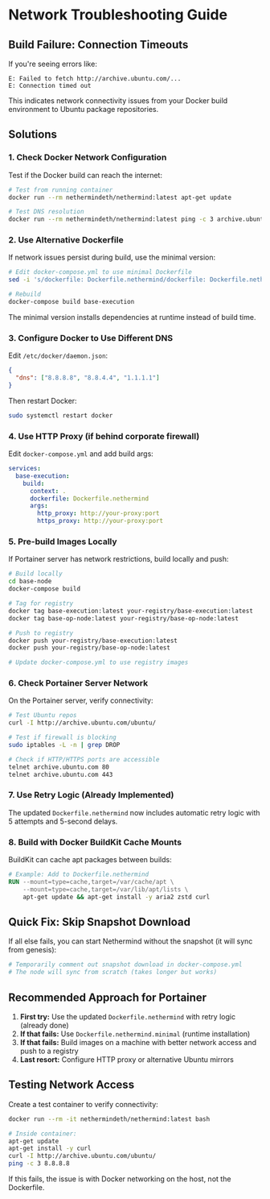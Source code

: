 # Network Troubleshooting Guide

## Build Failure: Connection Timeouts

If you're seeing errors like:
```
E: Failed to fetch http://archive.ubuntu.com/...
E: Connection timed out
```

This indicates network connectivity issues from your Docker build environment to Ubuntu package repositories.

## Solutions

### 1. Check Docker Network Configuration

Test if the Docker build can reach the internet:

```bash
# Test from running container
docker run --rm nethermindeth/nethermind:latest apt-get update

# Test DNS resolution
docker run --rm nethermindeth/nethermind:latest ping -c 3 archive.ubuntu.com
```

### 2. Use Alternative Dockerfile

If network issues persist during build, use the minimal version:

```bash
# Edit docker-compose.yml to use minimal Dockerfile
sed -i 's/dockerfile: Dockerfile.nethermind/dockerfile: Dockerfile.nethermind.minimal/' docker-compose.yml

# Rebuild
docker-compose build base-execution
```

The minimal version installs dependencies at runtime instead of build time.

### 3. Configure Docker to Use Different DNS

Edit `/etc/docker/daemon.json`:

```json
{
  "dns": ["8.8.8.8", "8.8.4.4", "1.1.1.1"]
}
```

Then restart Docker:
```bash
sudo systemctl restart docker
```

### 4. Use HTTP Proxy (if behind corporate firewall)

Edit `docker-compose.yml` and add build args:

```yaml
services:
  base-execution:
    build:
      context: .
      dockerfile: Dockerfile.nethermind
      args:
        http_proxy: http://your-proxy:port
        https_proxy: http://your-proxy:port
```

### 5. Pre-build Images Locally

If Portainer server has network restrictions, build locally and push:

```bash
# Build locally
cd base-node
docker-compose build

# Tag for registry
docker tag base-execution:latest your-registry/base-execution:latest
docker tag base-op-node:latest your-registry/base-op-node:latest

# Push to registry
docker push your-registry/base-execution:latest
docker push your-registry/base-op-node:latest

# Update docker-compose.yml to use registry images
```

### 6. Check Portainer Server Network

On the Portainer server, verify connectivity:

```bash
# Test Ubuntu repos
curl -I http://archive.ubuntu.com/ubuntu/

# Test if firewall is blocking
sudo iptables -L -n | grep DROP

# Check if HTTP/HTTPS ports are accessible
telnet archive.ubuntu.com 80
telnet archive.ubuntu.com 443
```

### 7. Use Retry Logic (Already Implemented)

The updated `Dockerfile.nethermind` now includes automatic retry logic with 5 attempts and 5-second delays.

### 8. Build with Docker BuildKit Cache Mounts

BuildKit can cache apt packages between builds:

```dockerfile
# Example: Add to Dockerfile.nethermind
RUN --mount=type=cache,target=/var/cache/apt \
    --mount=type=cache,target=/var/lib/apt/lists \
    apt-get update && apt-get install -y aria2 zstd curl
```

## Quick Fix: Skip Snapshot Download

If all else fails, you can start Nethermind without the snapshot (it will sync from genesis):

```bash
# Temporarily comment out snapshot download in docker-compose.yml
# The node will sync from scratch (takes longer but works)
```

## Recommended Approach for Portainer

1. **First try:** Use the updated `Dockerfile.nethermind` with retry logic (already done)
2. **If that fails:** Use `Dockerfile.nethermind.minimal` (runtime installation)
3. **If that fails:** Build images on a machine with better network access and push to a registry
4. **Last resort:** Configure HTTP proxy or alternative Ubuntu mirrors

## Testing Network Access

Create a test container to verify connectivity:

```bash
docker run --rm -it nethermindeth/nethermind:latest bash

# Inside container:
apt-get update
apt-get install -y curl
curl -I http://archive.ubuntu.com/ubuntu/
ping -c 3 8.8.8.8
```

If this fails, the issue is with Docker networking on the host, not the Dockerfile.
